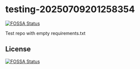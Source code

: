 # testing-20250709201258354
[![FOSSA Status](https://app.fossa.com/api/projects/git%2Bgithub.com%2Fkirogum%2Ftesting-20250709201258354.svg?type=shield)](https://app.fossa.com/projects/git%2Bgithub.com%2Fkirogum%2Ftesting-20250709201258354?ref=badge_shield)

Test repo with empty requirements.txt


## License
[![FOSSA Status](https://app.fossa.com/api/projects/git%2Bgithub.com%2Fkirogum%2Ftesting-20250709201258354.svg?type=large)](https://app.fossa.com/projects/git%2Bgithub.com%2Fkirogum%2Ftesting-20250709201258354?ref=badge_large)